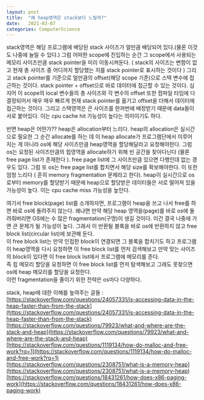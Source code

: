 ```yaml
---
layout: post
title:  "왜 heap영역은 stack보다 느릴까?"
date:   2021-03-07
categories: ComputerScience
---
```


stack영역은 해당 프로그램에 배당된 stack 사이즈가 얼만큼 배당되어 있다.(물론 이것도 나중에 늘릴 수 있다.)
그럼 어떠한 scope에 진입하는 순간 그 scope에서 사용되는 메모리 사이즈만큼 stack pointer을 미리 이동시켜둔다. ( stack의 사이즈는 변함이 없고 현재 총 사이즈 중 어디까지 할당했는 지를 stack pointer로 표시하는 것이다 )
그리고 stack pointer를 기준으로 얼만큼의 offset(해당 scope 기준)으로 스택 변수에 접근하는 것이다.
stack pointer + offset으로 바로 데이터에 접근할 수 있는 것이다.
심지어 이 scope의 local 변수들의 총 사이즈와 각 변수의 offset 또한 컴파일 타임에 다 결정되어서 매우 매우 빠르게 현재 stack pointer를 옮기고 offset을 더해서 데이터에 접근하는 것이다.
그리고 스택영역은 큰 사이즈를 한꺼번에 배정받기 때문에 data들이 서로 붙어있다. 이는 cpu cache hit 가능성이 높다는 의미이기도 하다.

반면 heap은 어떤가??
heap은 allocation부터 느리다. heap의 allocation은 실시간으로 필요한 그 순간 allocate를 하는 데 이 heap allocate가 프로그램단에서 이루어 지는 게 아니라 os에 해당 사이즈만큼 heap영역을 할당해달라고 요청해야한다.
그럼 os는 요청된 사이즈만큼의 힙영역을 allocate하기 위해 빈 공간을 찾아다닌다 (물론 free page list가 존재한다 ).
free page list에 그 사이즈만큼 있으면 다행인데 없는 경우도 있다.
그럼 또 os는 free page list를 합치면서 해당 size를 확보해야한다. 이 또한 엄청 느리다 ( 흔히 memory fragmentation 문제라고 한다).
heap이 실시간으로 os로부터 memory를 할당받기 때문에 heap으로 할당받은 데이터들은 서로 떨어져 있을 가능성이 높다. 이는 cpu cache miss 가능성을 높인다.    


여기서 free block(page) list를 소개하자면, 프로그램이 heap을 쓰고 나서 free를 하면 바로 os에 돌려주지 않는다. 왜냐면 만약 해당 heap 영역을(page)를 바로 os에 돌려줘버리면 OS에는 수 많은 fragmentation(구멍)이 생길 것이다. 이건 결국 나중에 가면 큰 문제가 될 가능성이 높다. 그래서 이 반환될 블록을 바로 os에 반환하지 않고 free block list(circular list)에 보관해 둔다.       
이 free block list는 만약 인접한 block이 연결되면 그 블록을 합치기도 하고 프로그램이 heap영역을 다시 요청하면 이 free block list를 먼저 검색해보고 만약 맞는 사이즈의 block이 있다면 이 free block list에서 프로그램에 메모리를 준다.     
즉 힙 메모리 할당을 요청하면 이 free block list를 먼저 탐색해보고 그래도 못찾으면 os에 heap 메모리를 할당을 요청한다.        
이런 fragmentation을 줄이기 위한 전략은 os마다 다양하다.              



stack, heap에 대한 이해를 높여주는 글들 :     
[https://stackoverflow.com/questions/24057331/is-accessing-data-in-the-heap-faster-than-from-the-stack](https://stackoverflow.com/questions/24057331/is-accessing-data-in-the-heap-faster-than-from-the-stack)     
[https://stackoverflow.com/questions/79923/what-and-where-are-the-stack-and-heap](https://stackoverflow.com/questions/79923/what-and-where-are-the-stack-and-heap)       
[https://stackoverflow.com/questions/1119134/how-do-malloc-and-free-work?rq=1](https://stackoverflow.com/questions/1119134/how-do-malloc-and-free-work?rq=1)       
[https://stackoverflow.com/questions/2308751/what-is-a-memory-heap](https://stackoverflow.com/questions/2308751/what-is-a-memory-heap)       
[https://stackoverflow.com/questions/18431261/how-does-x86-paging-work](https://stackoverflow.com/questions/18431261/how-does-x86-paging-work)       